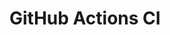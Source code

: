 # GitHub Actions CI


































































































































































































































































































































































































































































































































































































































































































































































































































































































































































































































































































































































































































































































































































































































































































































































































































































































































































































































































































































































































































